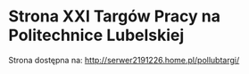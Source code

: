# Strona XXI Targów Pracy na Politechnice Lubelskiej 
Strona dostępna na: http://serwer2191226.home.pl/pollubtargi/
